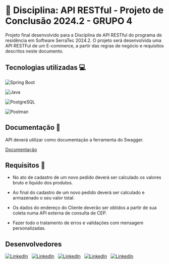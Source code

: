 
# 💫 Disciplina: API RESTful - Projeto de Conclusão 2024.2 - GRUPO 4

Projeto final desenvolvido para a Disciplina de API RESTful do programa de residência em Software SerraTec 2024.2. O projeto será desenvolvida uma API RESTFul de um E-commerce, a partir das
regras de negócio e requisitos descritos neste documento. 


## Tecnologias utilizadas 💻

![Spring Boot](https://img.shields.io/badge/Spring%20Boot-6DB33F?style=for-the-badge&logo=spring-boot&logoColor=white)

![Java](https://img.shields.io/badge/Java-ED8B00?style=for-the-badge&logo=java&logoColor=white)

![PostgreSQL](https://img.shields.io/badge/PostgreSQL-316192?style=for-the-badge&logo=postgresql&logoColor=white)

![Postman](https://img.shields.io/badge/Postman-FF6C37?style=for-the-badge&logo=postman&logoColor=white)
## Documentação 📃

API deverá utilizar como documentação a ferramenta do Swagger.

[Documentação](https://linktodocumentation)


## Requisitos 📍

- No ato de cadastro de um novo pedido deverá ser calculado os valores bruto e líquido dos produtos.

- Ao final do cadastro de um novo pedido deverá ser calculado e armazenado o seu valor total.

- Os dados do endereço do Cliente deverão ser obtidos a partir de sua coleta numa API externa de consulta de CEP.

- Fazer todo o tratamento de erros e validações com mensagem personalizadas.
## Desenvolvedores


[![LinkedIn](https://img.shields.io/badge/AndressaJandre-0077B5?style=for-the-badge&logo=linkedin&logoColor=white)](https://www.linkedin.com/in/andressa-jandre-289b472b9/) 
&nbsp; 
[![LinkedIn](https://img.shields.io/badge/JoãoGabriel-0077B5?style=for-the-badge&logo=linkedin&logoColor=white)](http://www.linkedin.com/in/joao-gabriel-tavares-siqueira-5b1479332) 
&nbsp;
[![LinkedIn](https://img.shields.io/badge/LuizFernando-0077B5?style=for-the-badge&logo=linkedin&logoColor=white)](https://www.linkedin.com/in/perfil4) 
&nbsp; 
[![LinkedIn](https://img.shields.io/badge/MiltonRodrigues-0077B5?style=for-the-badge&logo=linkedin&logoColor=white)](https://www.linkedin.com/in/miltonrdmf/) 
&nbsp; 
[![LinkedIn](https://img.shields.io/badge/TiagoVentura-0077B5?style=for-the-badge&logo=linkedin&logoColor=white)](https://www.linkedin.com/in/tiago-ventura-4a5571234/)
